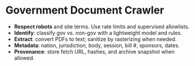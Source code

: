 # Government Document Crawler

- **Respect robots** and site terms. Use rate limits and supervised allowlists.
- **Identify**: classify gov vs. non-gov with a lightweight model and rules.
- **Extract**: convert PDFs to text; sanitize by rasterizing when needed.
- **Metadata**: nation, jurisdiction, body, session, bill #, sponsors, dates.
- **Provenance**: store fetch URL, hashes, and archive snapshot when allowed.
